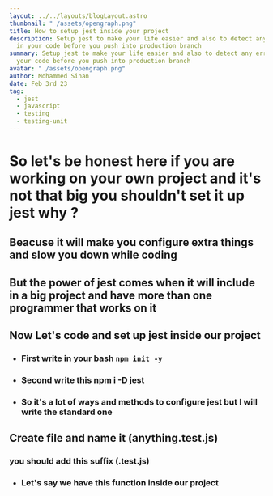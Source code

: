 ```yaml
---
layout: ../../layouts/blogLayout.astro
thumbnail: " /assets/opengraph.png"
title: How to setup jest inside your project
description: Setup jest to make your life easier and also to detect any errors
  in your code before you push into production branch
summary: Setup jest to make your life easier and also to detect any errors in
  your code before you push into production branch
avatar: " /assets/opengraph.png"
author: Mohammed Sinan
date: Feb 3rd 23
tag:
  - jest
  - javascript
  - testing
  - testing-unit
---
```

# S﻿o let's be honest here if you are working on your own project and it's not that big you shouldn't set it up jest why ?

## B﻿eacuse it will make you configure extra things and slow you down while coding



## B﻿ut the power of jest comes when it will include in a big project and have more than one programmer that works on it



## N﻿ow Let's code and set up jest inside our project 



* ### F﻿irst write in your bash `npm init -y`
* ### S﻿econd write this npm i -D jest
* ### S﻿o it's a lot of ways and methods to configure jest but I will write the standard one



## C﻿reate file and name it (anything.test.js)

### y﻿ou should add this suffix (.test.js)

* ### L﻿et's say we have this function inside our project 

  ```javascript

  ```